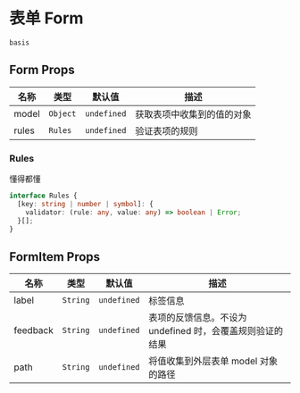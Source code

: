 # 表单 Form

```demo
basis
```

## Form Props

| 名称  | 类型     | 默认值      | 描述                       |
| ----- | -------- | ----------- | -------------------------- |
| model | `Object` | `undefined` | 获取表项中收集到的值的对象 |
| rules | `Rules`  | `undefined` | 验证表项的规则             |

### Rules

懂得都懂

```ts
interface Rules {
  [key: string | number | symbol]: {
    validator: (rule: any, value: any) => boolean | Error;
  }[];
}
```

## FormItem Props

| 名称     | 类型     | 默认值      | 描述                                                      |
| -------- | -------- | ----------- | --------------------------------------------------------- |
| label    | `String` | `undefined` | 标签信息                                                  |
| feedback | `String` | `undefined` | 表项的反馈信息。不设为 undefined 时，会覆盖规则验证的结果 |
| path     | `String` | `undefined` | 将值收集到外层表单 model 对象的路径                       |
